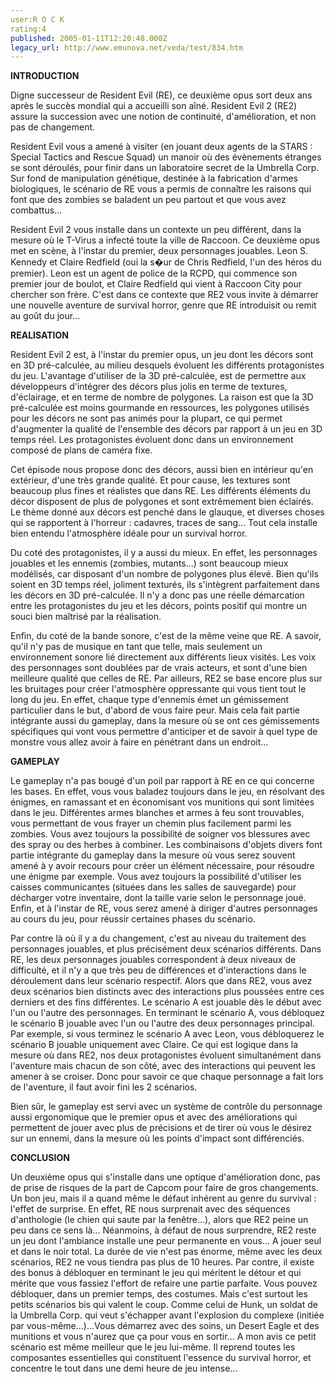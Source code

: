```yaml
---
user:R O C K
rating:4
published: 2005-01-11T12:20:48.000Z
legacy_url: http://www.emunova.net/veda/test/834.htm
---
```

**INTRODUCTION**  

  

Digne successeur de Resident Evil (RE), ce deuxième opus sort deux ans après le succès mondial qui a accueilli son aîné. Resident Evil 2 (RE2) assure la succession avec une notion de continuité, d'amélioration, et non pas de changement.  

Resident Evil vous a amené à visiter (en jouant deux agents de la STARS : Special Tactics and Rescue Squad) un manoir où des évènements étranges se sont déroulés, pour finir dans un laboratoire secret de la Umbrella Corp. Sur fond de manipulation génétique, destinée à la fabrication d'armes biologiques, le scénario de RE vous a permis de connaître les raisons qui font que des zombies se baladent un peu partout et que vous avez combattus...  

Resident Evil 2 vous installe dans un contexte un peu différent, dans la mesure où le T-Virus a infecté toute la ville de Raccoon. Ce deuxième opus met en scène, à l'instar du premier, deux personnages jouables. Leon S. Kennedy et Claire Redfield (oui la s�ur de Chris Redfield, l'un des héros du premier). Leon est un agent de police de la RCPD, qui commence son premier jour de boulot, et Claire Redfield qui vient à Raccoon City pour chercher son frère. C'est dans ce contexte que RE2 vous invite à démarrer une nouvelle aventure de survival horror, genre que RE introduisit ou remit au goût du jour...  

  

**REALISATION**  

  

Resident Evil 2 est, à l'instar du premier opus, un jeu dont les décors sont en 3D pré-calculée, au milieu desquels évoluent les différents protagonistes du jeu. L'avantage d'utiliser de la 3D pré-calculée, est de permettre aux développeurs d'intégrer des décors plus jolis en terme de textures, d'éclairage, et en terme de nombre de polygones. La raison est que la 3D pré-calculée est moins gourmande en ressources, les polygones utilisés pour les décors ne sont pas animés pour la plupart, ce qui permet d'augmenter la qualité de l'ensemble des décors par rapport à un jeu en 3D temps réel. Les protagonistes évoluent donc dans un environnement composé de plans de caméra fixe.  

Cet épisode nous propose donc des décors, aussi bien en intérieur qu'en extérieur, d'une très grande qualité. Et pour cause, les textures sont beaucoup plus fines et réalistes que dans RE. Les différents éléments du décor disposent de plus de polygones et sont extrêmement bien éclairés. Le thème donné aux décors est penché dans le glauque, et diverses choses qui se rapportent à l'horreur : cadavres, traces de sang... Tout cela installe bien entendu l'atmosphère idéale pour un survival horror.  

Du coté des protagonistes, il y a aussi du mieux. En effet, les personnages jouables et les ennemis (zombies, mutants...) sont beaucoup mieux modélisés, car disposant d'un nombre de polygones plus élevé. Bien qu'ils soient en 3D temps réel, joliment texturés, ils s'intègrent parfaitement dans les décors en 3D pré-calculée. Il n'y a donc pas une réelle démarcation entre les protagonistes du jeu et les décors, points positif qui montre un souci bien maîtrisé par la réalisation.  

Enfin, du coté de la bande sonore, c'est de la même veine que RE. A savoir, qu'il n'y pas de musique en tant que telle, mais seulement un environnement sonore lié directement aux différents lieux visités. Les voix des personnages sont doublées par de vrais acteurs, et sont d'une bien meilleure qualité que celles de RE. Par ailleurs, RE2 se base encore plus sur les bruitages pour créer l'atmosphère oppressante qui vous tient tout le long du jeu. En effet, chaque type d'ennemis émet un gémissement particulier dans le but, d'abord de vous faire peur. Mais cela fait partie intégrante aussi du gameplay, dans la mesure où se ont ces gémissements spécifiques qui vont vous permettre d'anticiper et de savoir à quel type de monstre vous allez avoir à faire en pénétrant dans un endroit...  

  

**GAMEPLAY**  

  

Le gameplay n'a pas bougé d'un poil par rapport à RE en ce qui concerne les bases. En effet, vous vous baladez toujours dans le jeu, en résolvant des énigmes, en ramassant et en économisant vos munitions qui sont limitées dans le jeu. Différentes armes blanches et armes à feu sont trouvables, vous permettant de vous frayer un chemin plus facilement parmi les zombies. Vous avez toujours la possibilité de soigner vos blessures avec des spray ou des herbes à combiner. Les combinaisons d'objets divers font partie intégrante du gameplay dans la mesure où vous serez souvent amené à y avoir recours pour créer un élément nécessaire, pour résoudre une énigme par exemple. Vous avez toujours la possibilité d'utiliser les caisses communicantes (situées dans les salles de sauvegarde) pour décharger votre inventaire, dont la taille varie selon le personnage joué. Enfin, et à l'instar de RE, vous serez amené à diriger d'autres personnages au cours du jeu, pour réussir certaines phases du scénario.  

Par contre là où il y a du changement, c'est au niveau du traitement des personnages jouables, et plus précisément deux scénarios différents. Dans RE, les deux personnages jouables correspondent à deux niveaux de difficulté, et il n'y a que très peu de différences et d'interactions dans le déroulement dans leur scénario respectif. Alors que dans RE2, vous avez deux scénarios bien distincts avec des interactions plus poussées entre ces derniers et des fins différentes. Le scénario A est jouable dès le début avec l'un ou l'autre des personnages. En terminant le scénario A, vous débloquez le scénario B jouable avec l'un ou l'autre des deux personnages principal. Par exemple, si vous terminez le scénario A avec Leon, vous débloquerez le scénario B jouable uniquement avec Claire. Ce qui est logique dans la mesure où dans RE2, nos deux protagonistes évoluent simultanément dans l'aventure mais chacun de son côté, avec des interactions qui peuvent les amener à se croiser. Donc pour savoir ce que chaque personnage a fait lors de l'aventure, il faut avoir fini les 2 scénarios.  

Bien sûr, le gameplay est servi avec un système de contrôle du personnage aussi ergonomique que le premier opus et avec des améliorations qui permettent de jouer avec plus de précisions et de tirer où vous le désirez sur un ennemi, dans la mesure où les points d'impact sont différenciés.  

  

**CONCLUSION**  

  

Un deuxième opus qui s'installe dans une optique d'amélioration donc, pas de prise de risques de la part de Capcom pour faire de gros changements. Un bon jeu, mais il a quand même le défaut inhérent au genre du survival : l'effet de surprise. En effet, RE nous surprenait avec des séquences d'anthologie (le chien qui saute par la fenêtre...), alors que RE2 peine un peu dans ce sens là... Néanmoins, à défaut de nous surprendre, RE2 reste un jeu dont l'ambiance installe une peur permanente en vous... A jouer seul et dans le noir total. La durée de vie n'est pas énorme, même avec les deux scénarios, RE2 ne vous tiendra pas plus de 10 heures. Par contre, il existe des bonus à débloquer en terminant le jeu qui méritent le détour et qui mérite que vous fassiez l'effort de refaire une partie parfaite. Vous pouvez débloquer, dans un premier temps, des costumes. Mais c'est surtout les petits scénarios bis qui valent le coup. Comme celui de Hunk, un soldat de la Umbrella Corp. qui veut s'échapper avant l'explosion du complexe (initiée par vous-même...)...Vous démarrez avec des soins, un Desert Eagle et des munitions et vous n'aurez que ça pour vous en sortir... A mon avis ce petit scénario est même meilleur que le jeu lui-même. Il reprend toutes les composantes essentielles qui constituent l'essence du survival horror, et concentre le tout dans une demi heure de jeu intense...